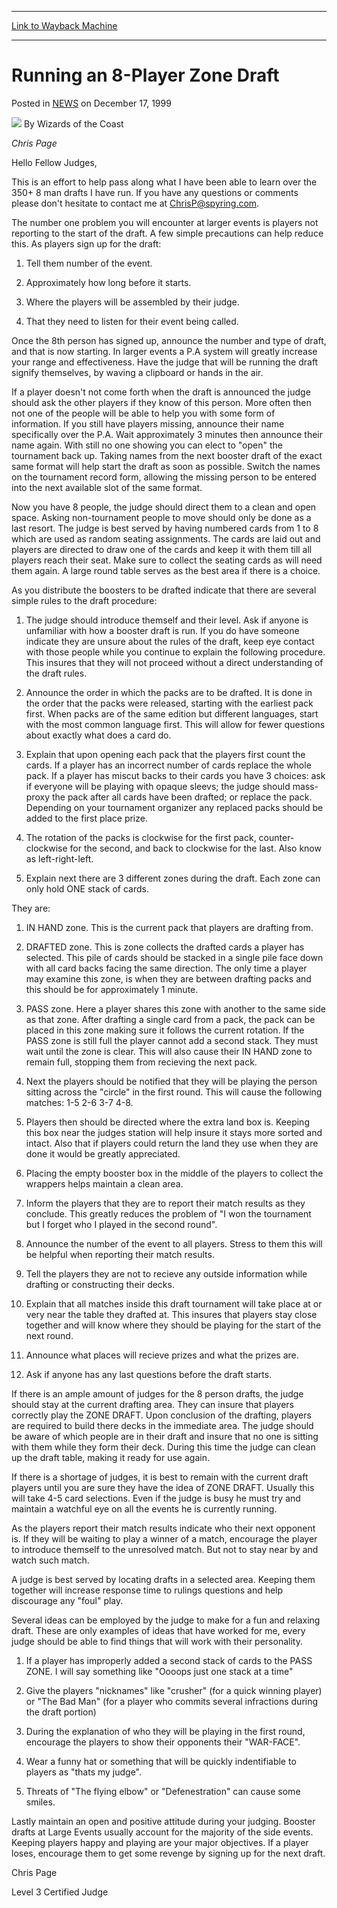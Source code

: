 
---
[Link to Wayback Machine](https://web.archive.org/web/20210501184643/https://magic.wizards.com/en/articles/archive/running-8-player-zone-draft-1999-12-17)

[_metadata_:author]:- "Wizards of the Coast"
[_metadata_:description]:- "Chris Page Hello Fellow Judges, This is an effort to help pass along what I have been able to learn over the 350+ 8 man drafts I have run. If you have any questions or comments please don't hesitate to contact me at ChrisP@spyring.com. The number one problem you will encounter at larger events is players not reporting to the start of the draft. A few simple precautions can"
[_metadata_:generator]:- "Drupal 7 (http://drupal.org)"
[_metadata_:node]:- "937716"
[_metadata_:publish_date]:- "1999-12-17"
[_metadata_:source]:- "div-main-content"
[_metadata_:title]:- "Running an 8-Player Zone Draft"
[_metadata_:wayback_capture_timestamp]:- "2021-05-01 18:46:43"
[_metadata_:wayback_raw_url]:- "https://web.archive.org/web/20210501184643id_/https://magic.wizards.com/en/articles/archive/running-8-player-zone-draft-1999-12-17"
[_metadata_:wayback_url]:- "https://magic.wizards.com/en/articles/archive/running-8-player-zone-draft-1999-12-17"
---


Running an 8-Player Zone Draft
==============================



 Posted in [NEWS](/en/articles?source=MX_Nav2020)
 on December 17, 1999 






![](https://media.magic.wizards.com/styles/auth_small/public/images/person/wizards_author.jpg)
By Wizards of the Coast











*Chris Page*


Hello Fellow Judges,


This is an effort to help pass along what I have been able to learn over the 350+ 8 man drafts I have run. If you have any questions or comments please don't hesitate to contact me at [ChrisP@spyring.com](mailto:ChrisP@spyring.com).


The number one problem you will encounter at larger events is players not reporting to the start of the draft. A few simple precautions can help reduce this. As players sign up for the draft:


1. Tell them number of the event.  

2. Approximately how long before it starts.  

3. Where the players will be assembled by their judge.  

4. That they need to listen for their event being called.


Once the 8th person has signed up, announce the number and type of draft, and that is now starting. In larger events a P.A system will greatly increase your range and effectiveness. Have the judge that will be running the draft signify themselves, by waving a clipboard or hands in the air.


If a player doesn't not come forth when the draft is announced the judge should ask the other players if they know of this person. More often then not one of the people will be able to help you with some form of information. If you still have players missing, announce their name specifically over the P.A. Wait approximately 3 minutes then announce their name again. With still no one showing you can elect to "open" the tournament back up. Taking names from the next booster draft of the exact same format will help start the draft as soon as possible. Switch the names on the tournament record form, allowing the missing person to be entered into the next available slot of the same format.


Now you have 8 people, the judge should direct them to a clean and open space. Asking non-tournament people to move should only be done as a last resort. The judge is best served by having numbered cards from 1 to 8 which are used as random seating assignments. The cards are laid out and players are directed to draw one of the cards and keep it with them till all players reach their seat. Make sure to collect the seating cards as will need them again. A large round table serves as the best area if there is a choice.


As you distribute the boosters to be drafted indicate that there are several simple rules to the draft procedure:


1. The judge should introduce themself and their level. Ask if anyone is unfamiliar with how a booster draft is run. If you do have someone indicate they are unsure about the rules of the draft, keep eye contact with those people while you continue to explain the following procedure. This insures that they will not proceed without a direct understanding of the draft rules.


2. Announce the order in which the packs are to be drafted. It is done in the order that the packs were released, starting with the earliest pack first. When packs are of the same edition but different languages, start with the most common language first. This will allow for fewer questions about exactly what does a card do.


3. Explain that upon opening each pack that the players first count the cards. If a player has an incorrect number of cards replace the whole pack. If a player has miscut backs to their cards you have 3 choices: ask if everyone will be playing with opaque sleevs; the judge should mass-proxy the pack after all cards have been drafted; or replace the pack. Depending on your tournament organizer any replaced packs should be added to the first place prize.


4. The rotation of the packs is clockwise for the first pack, counter-clockwise for the second, and back to clockwise for the last. Also know as left-right-left.


5. Explain next there are 3 different zones during the draft. Each zone can only hold ONE stack of cards.


They are:


1. IN HAND zone. This is the current pack that players are drafting from.


2. DRAFTED zone. This is zone collects the drafted cards a player has selected. This pile of cards should be stacked in a single pile face down with all card backs facing the same direction. The only time a player may examine this zone, is when they are between drafting packs and this should be for approximately 1 minute.


3. PASS zone. Here a player shares this zone with another to the same side as that zone. After drafting a single card from a pack, the pack can be placed in this zone making sure it follows the current rotation. If the PASS zone is still full the player cannot add a second stack. They must wait until the zone is clear. This will also cause their IN HAND zone to remain full, stopping them from recieving the next pack.


6. Next the players should be notified that they will be playing the person sitting across the "circle" in the first round. This will cause the following matches: 1-5 2-6 3-7 4-8.


7. Players then should be directed where the extra land box is. Keeping this box near the judges station will help insure it stays more sorted and intact. Also that if players could return the land they use when they are done it would be greatly appreciated.


8. Placing the empty booster box in the middle of the players to collect the wrappers helps maintain a clean area.


9. Inform the players that they are to report their match results as they conclude. This greatly reduces the problem of "I won the tournament but I forget who I played in the second round".


10. Announce the number of the event to all players. Stress to them this will be helpful when reporting their match results.


11. Tell the players they are not to recieve any outside information while drafting or constructing their decks.


12. Explain that all matches inside this draft tournament will take place at or very near the table they drafted at. This insures that players stay close together and will know where they should be playing for the start of the next round.


13. Announce what places will recieve prizes and what the prizes are.


14. Ask if anyone has any last questions before the draft starts.


If there is an ample amount of judges for the 8 person drafts, the judge should stay at the current drafting area. They can insure that players correctly play the ZONE DRAFT. Upon conclusion of the drafting, players are required to build there decks in the immediate area. The judge should be aware of which people are in their draft and insure that no one is sitting with them while they form their deck. During this time the judge can clean up the draft table, making it ready for use again.


If there is a shortage of judges, it is best to remain with the current draft players until you are sure they have the idea of ZONE DRAFT. Usually this will take 4-5 card selections. Even if the judge is busy he must try and maintain a watchful eye on all the events he is currently running.


As the players report their match results indicate who their next opponent is. If they will be waiting to play a winner of a match, encourage the player to introduce themself to the unresolved match. But not to stay near by and watch such match.


A judge is best served by locating drafts in a selected area. Keeping them together will increase response time to rulings questions and help discourage any "foul" play.


Several ideas can be employed by the judge to make for a fun and relaxing draft. These are only examples of ideas that have worked for me, every judge should be able to find things that will work with their personality.


1. If a player has improperly added a second stack of cards to the PASS ZONE. I will say something like "Oooops just one stack at a time"  

2. Give the players "nicknames" like "crusher" (for a quick winning player) or "The Bad Man" (for a player who commits several infractions during the draft portion)  

3. During the explanation of who they will be playing in the first round, encourage the players to show their opponents their "WAR-FACE".  

4. Wear a funny hat or something that will be quickly indentifiable to players as "thats my judge".  

5. Threats of "The flying elbow" or "Defenestration" can cause some smiles.


Lastly maintain an open and positive attitude during your judging. Booster drafts at Large Events usually account for the majority of the side events. Keeping players happy and playing are your major objectives. If a player loses, encourage them to get some revenge by signing up for the next draft.


Chris Page  

Level 3 Certified Judge







